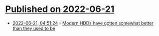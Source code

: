 # [Published on 2022-06-21](index.md)

* [2022-06-21, 04:51:24](https://news.ycombinator.com/item?id=31820016) - [Modern HDDs have gotten somewhat better than they used to be](https://utcc.utoronto.ca/~cks/space/blog/tech/HDDsNowSomewhatBetter)
